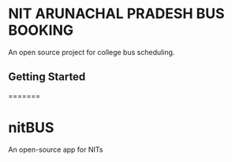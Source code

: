 # NIT ARUNACHAL PRADESH BUS BOOKING

An open source project for college bus scheduling.

## Getting Started

<!--- This project is a starting point for a Flutter application.

A few resources to get you started if this is your first Flutter project:

- [Lab: Write your first Flutter app](https://docs.flutter.dev/get-started/codelab)
- [Cookbook: Useful Flutter samples](https://docs.flutter.dev/cookbook)

For help getting started with Flutter development, view the
[online documentation](https://docs.flutter.dev/), which offers tutorials,
samples, guidance on mobile development, and a full API reference.

<<<<<<< HEAD
>>>>>>> b9cb53e0392f3c1b5f330295f9b0b9e3c7efdc70
-->
=======
# nitBUS
An open-source app for NITs
